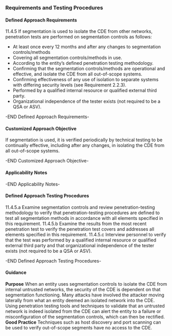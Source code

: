 ### Requirements and Testing Procedures

#### Defined Approach Requirements
11.4.5 If segmentation is used to isolate the CDE from other networks, penetration tests are performed on segmentation controls as follows:
- At least once every 12 months and after any changes to segmentation controls/methods
- Covering all segmentation controls/methods in use.
- According to the entity’s defined penetration testing methodology.
- Confirming that the segmentation controls/methods are operational and effective, and isolate the CDE from all out-of-scope systems.
- Confirming effectiveness of any use of isolation to separate systems with differing security levels (see Requirement 2.2.3).
- Performed by a qualified internal resource or qualified external third party.
- Organizational independence of the tester exists (not required to be a QSA or ASV).

-END Defined Approach Requirements- 
#### Customized Approach Objective
If segmentation is used, it is verified periodically by technical testing to be continually effective, including after any changes, in isolating the CDE from all out-of-scope systems.

-END Customized Approach Objective- 
#### Applicability Notes



-END Applicability Notes- 
#### Defined Approach Testing Procedures
11.4.5.a Examine segmentation controls and review penetration-testing methodology to verify that penetration-testing procedures are defined to test all segmentation methods in accordance with all elements specified in this requirement.
11.4.5.b Examine the results from the most recent penetration test to verify the penetration test covers and addresses all elements specified in this requirement.
11.4.5.c Interview personnel to verify that the test was performed by a qualified internal resource or qualified external third party and that organizational independence of the tester exists (not required to be a QSA or ASV).

-END Defined Approach Testing Procedures- 
#### Guidance
**Purpose**
When an entity uses segmentation controls to isolate the CDE from internal untrusted networks, the security of the CDE is dependent on that segmentation functioning. Many attacks have involved the attacker moving laterally from what an entity deemed an isolated network into the CDE. Using penetration testing tools and techniques to validate that an untrusted network is indeed isolated from the CDE can alert the entity to a failure or misconfiguration of the segmentation controls, which can then be rectified.
**Good Practice**
Techniques such as host discovery and port scanning can be used to verify out-of-scope segments have no access to the CDE.